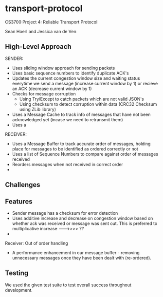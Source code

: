# transport-protocol
CS3700 Project 4: Reliable Transport Protocol

Sean Hoerl and Jessica van de Ven

## High-Level Approach
SENDER:
- Uses sliding window approach for sending packets
- Uses basic sequence numbers to identify duplicate ACK's
- Updates the current congestion window size and waiting status everytime we send a message (increase current window by 1) or recieve an ACK (decrease current window by 1)
- Checks for message corruption
    - Using Try/Except to catch packets which are not valid JSON's
    - Using checksum to detect corruption within data (CRC32 Checksum using ZLib library)
- Uses a Message Cache to track info of messages that have not been acknowledged yet (incase we need to retransmit them)
- Uses a 

RECEIVER:
- Uses a Message Buffer to track accurate order of messages, holding place for messages to be identified as ordered correctly or not
- Uses a list of Sequence Numbers to compare against order of messages received
- Reorders messages when not received in correct order
- 

## Challenges 


## Features 
- Sender message has a checksum for error detection
- Uses additive increase and decrease on congestion window based on whether ack was received or message was sent out. This is preferred to multiplicative increase --->>>> ??
- 

Receiver: Out of order handling
- A performance enhancement in our message buffer - removing unnecessary messages once they have been dealt with (re-ordered).

        

## Testing
We used the given test suite to test overall success throughout development.

